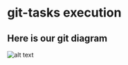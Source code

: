 # git-tasks execution

## Here is our git diagram

![alt text](https://github.com/MNT-Lab/git-tasks/raw/yshchanouski-vtarasiuk/img/yv.PNG "git digram")
